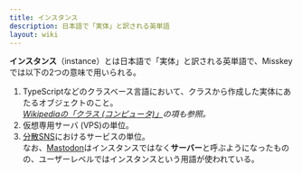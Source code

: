 ```yaml
---
title: インスタンス
description: 日本語で「実体」と訳される英単語
layout: wiki
---
```

**インスタンス**（instance）とは日本語で「実体」と訳される英単語で、Misskeyでは以下の2つの意味で用いられる。

1. TypeScriptなどのクラスベース言語において、クラスから作成した実体にあたるオブジェクトのこと。  
  *[Wikipediaの「クラス (コンピュータ)」](https://ja.wikipedia.org/wiki/%E3%82%AF%E3%83%A9%E3%82%B9_(%E3%82%B3%E3%83%B3%E3%83%94%E3%83%A5%E3%83%BC%E3%82%BF))の項も参照。*
2. 仮想専用サーバ (VPS)の単位。
3. [分散SNS](decentralized-social-networking-service)におけるサービスの単位。  
  なお、[Mastodon](../softwares/mastodon)はインスタンスではなく**サーバー**と呼ぶようになったものの、ユーザーレベルではインスタンスという用語が使われている。
